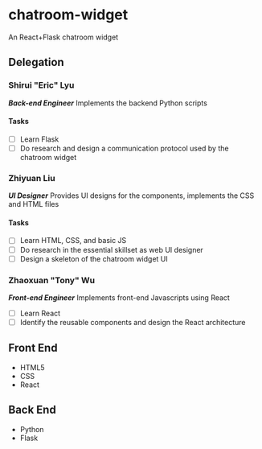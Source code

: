# chatroom-widget
An React+Flask chatroom widget

## Delegation

### Shirui "Eric" Lyu
***Back-end Engineer***
Implements the backend Python scripts
#### Tasks
- [ ] Learn Flask
- [ ] Do research and design a communication protocol used by the chatroom widget

### Zhiyuan Liu
***UI Designer***
Provides UI designs for the components, implements the CSS and HTML files
#### Tasks
- [ ] Learn HTML, CSS, and basic JS
- [ ] Do research in the essential skillset as web UI designer
- [ ] Design a skeleton of the chatroom widget UI

### Zhaoxuan "Tony" Wu
***Front-end Engineer***
Implements front-end Javascripts using React
- [ ] Learn React
- [ ] Identify the reusable components and design the React architecture

## Front End
- HTML5
- CSS
- React

## Back End
- Python
- Flask

